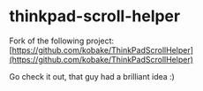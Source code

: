# thinkpad-scroll-helper
Fork of the following project: [https://github.com/kobake/ThinkPadScrollHelper](https://github.com/kobake/ThinkPadScrollHelper)


Go check it out, that guy had a brilliant idea :) 
